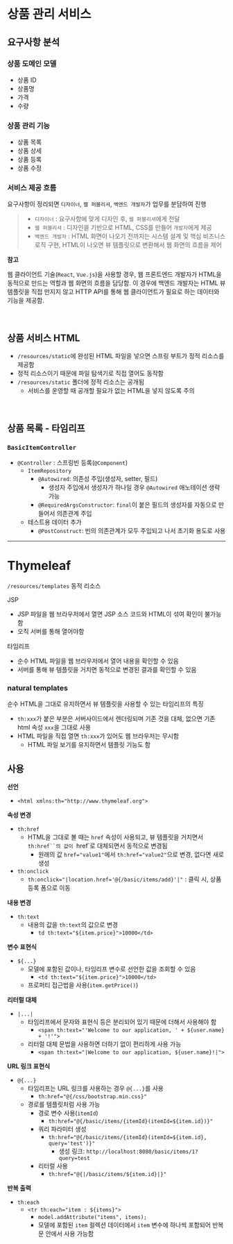 # 상품 관리 서비스 


## 요구사항 분석

### 상품 도메인 모델
- 상품 ID
- 상품명
- 가격
- 수량

### 상품 관리 기능
- 상품 목록
- 상품 상세
- 상품 등록
- 상품 수정

### 서비스 제공 흐름
요구사항이 정리되면 `디자이너`, `웹 퍼블리셔`, `백엔드 개발자`가 업무를 분담하여 진행
> - `디자이너` : 요구사항에 맞게 디자인 후, `웹 퍼블리셔`에게 전달
> - `웹 퍼블리셔` : 디자인을 기반으로 HTML, CSS를 만들어 `개발자`에게 제공
> - `백엔드 개발자` : HTML 화면이 나오기 전까지는 시스템 설계 및 핵심 비즈니스 로직 구현, HTML이 나오면 뷰 템플릿으로 변환해서 웹 화면의 흐름을 제어

**참고**

웹 클라이언트 기술(`React`, `Vue.js`)을 사용할 경우, 웹 프론트엔드 개발자가 HTML을 동적으로 만드는 역할과 웹 화면의
흐름을 담당함. 이 경우에 백엔드 개발자는 HTML 뷰 템플릿을 직접 만지지 않고 HTTP API를 통해 웹 클라이언트가 필요로 하는 데이터와 기능을 제공함.

<br/>

## 상품 서비스 HTML

- `/resources/static`에 완성된 HTML 파일을 넣으면 스프링 부트가 정적 리소스를 제공함
- 정적 리소스이기 때문에 파일 탐색기로 직접 열어도 동작함
- `/resources/static` 폴더에 정적 리소스는 공개됨
  - 서비스를 운영할 때 공개할 필요가 없는 HTML을 넣지 않도록 주의

<br/>

## 상품 목록 - 타임리프

### `BasicItemController`
- `@Controller` : 스프링빈 등록(`@Component`)
  - `ItemRepository`
    - `@Autowired`: 의존성 주입(생성자, setter, 필드)
      - 생성자 주입에서 생성자가 하나일 경우 `@Autowired` 애노테이션 생략 가능
    - `@RequiredArgsConstructor`: `final`이 붙은 필드의 생성자를 자동으로 만들어서 의존관계 주입
  - 테스트용 데이터 추가
    - `@PostConstruct`: 빈의 의존관계가 모두 주입되고 나서 초기화 용도로 사용


---

# Thymeleaf

`/resources/templates` 동적 리소스

JSP
- JSP 파일을 웹 브라우저에서 열면 JSP 소스 코드와 HTML이 섞여 확인이 불가능함
- 오직 서버를 통해 열어야함

타임리프
- 순수 HTML 파일을 웹 브라우저에서 열어 내용을 확인할 수 있음
- 서버를 통해 뷰 템플릿을 거치면 동적으로 변경된 결과를 확인할 수 있음

### **natural templates**

순수 HTML을 그대로 유지하면서 뷰 템플릿을 사용할 수 있는 타임리프의 특징
- `th:xxx`가 붙은 부분은 서버사이드에서 렌더링되며 기존 것을 대체, 없으면 기존 html 속성 `xxx`을 그대로 사용
- HTML 파일을 직접 열면 `th:xxx`가 있어도 웹 브라우저는 무시함
  - HTML 파일 보기를 유지하면서 템플릿 기능도 함

## 사용

**선언** 
- `<html xmlns:th="http://www.thymeleaf.org">`

**속성 변경**
- `th:href`
  - HTML을 그대로 볼 때는 `href` 속성이 사용되고, 뷰 템플릿을 거치면서 `th:href``의 값이 `href`로 대체되면서 동적으로 변경됨
    - 원래의 값 `href="value1"`에서 `th:href="value2"`으로 변경, 없다면 새로 생성
- `th:onclick`
  - `th:onclick="|location.href='@{/basic/items/add}'|"` : 클릭 시, 상품 등록 폼으로 이동

**내용 변경**
- `th:text`
  - 내용의 값을 `th:text`의 값으로 변경
    - `td th:text="${item.price}">10000</td>`

**변수 표현식**
- `${...}`
  - 모델에 포함된 값이나, 타임리프 변수로 선언한 값을 조회할 수 있음
    - `<td th:text="${item.price}">10000</td>`
  - 프로퍼티 접근법을 사용(`item.getPrice()`)

**리터럴 대체**
- `|...|`
  - 타임리프에서 문자와 표현식 등은 분리되어 있기 때문에 더해서 사용해야 함
    - `<span th:text="'Welcome to our application, ' + ${user.name} + '!'">`
  - 리터럴 대체 문법을 사용하면 더하기 없이 편리하게 사용 가능
    - `<span th:text="|Welcome to our application, ${user.name}!|">`

**URL 링크 표현식**
- `@{...}`
  - 타임리프는 URL 링크를 사용하는 경우 `@{...}`를 사용
    - `th:href="@{/css/bootstrap.min.css}"`
  - 경로를 템플릿처럼 사용 가능
    - 경로 변수 사용(`itemId`)
      - `th:href="@{/basic/items/{itemId}(itemId=${item.id})}"`
    - 쿼리 파라미터 생성
      - `th:href="@{/basic/items/{itemId}(itemId=${item.id}, query='test')}"`
        - 생성 링크: `http://localhost:8080/basic/items/1?query=test`
    - 리터럴 사용
      - `th:href="@{|/basic/items/${item.id}|}"`
  

**반복 출력**
- `th:each`
  - `<tr th:each="item : ${items}">`
    - `model.addAttribute("items", items);`
    - 모델에 포함된 `item` 컬렉션 데이터에서 `item` 변수에 하나씩 포함되어 반복문 안에서 사용 가능함

